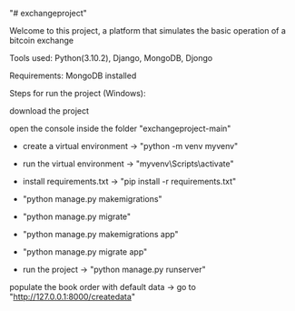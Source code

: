 "# exchangeproject"

Welcome to this project, a platform that simulates the basic operation of a bitcoin exchange

Tools used: Python(3.10.2), Django, MongoDB, Djongo

Requirements: MongoDB installed

Steps for run the project (Windows):

download the project

open the console inside the folder "exchangeproject-main"

- create a virtual environment -> "python -m venv myvenv"

- run the virtual environment -> "myvenv\Scripts\activate"

- install requirements.txt -> "pip install -r requirements.txt"

- "python manage.py makemigrations"

- "python manage.py migrate"

- "python manage.py makemigrations app"

- "python manage.py migrate app"

- run the project -> "python manage.py runserver"

populate the book order with default data -> go to "http://127.0.0.1:8000/createdata"
